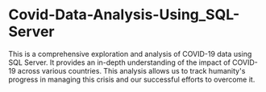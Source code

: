 # Covid-Data-Analysis-Using_SQL-Server
This is a comprehensive exploration and analysis of COVID-19 data using SQL Server. It provides an in-depth understanding of the impact of COVID-19 across various countries. This analysis allows us to track humanity's progress in managing this crisis and our successful efforts to overcome it.
